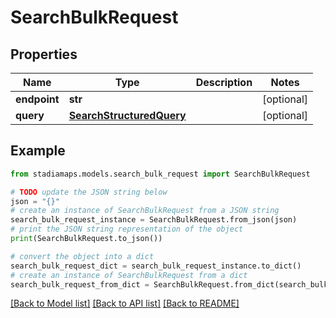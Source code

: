 # SearchBulkRequest


## Properties

Name | Type | Description | Notes
------------ | ------------- | ------------- | -------------
**endpoint** | **str** |  | [optional] 
**query** | [**SearchStructuredQuery**](SearchStructuredQuery.md) |  | [optional] 

## Example

```python
from stadiamaps.models.search_bulk_request import SearchBulkRequest

# TODO update the JSON string below
json = "{}"
# create an instance of SearchBulkRequest from a JSON string
search_bulk_request_instance = SearchBulkRequest.from_json(json)
# print the JSON string representation of the object
print(SearchBulkRequest.to_json())

# convert the object into a dict
search_bulk_request_dict = search_bulk_request_instance.to_dict()
# create an instance of SearchBulkRequest from a dict
search_bulk_request_from_dict = SearchBulkRequest.from_dict(search_bulk_request_dict)
```
[[Back to Model list]](../README.md#documentation-for-models) [[Back to API list]](../README.md#documentation-for-api-endpoints) [[Back to README]](../README.md)



